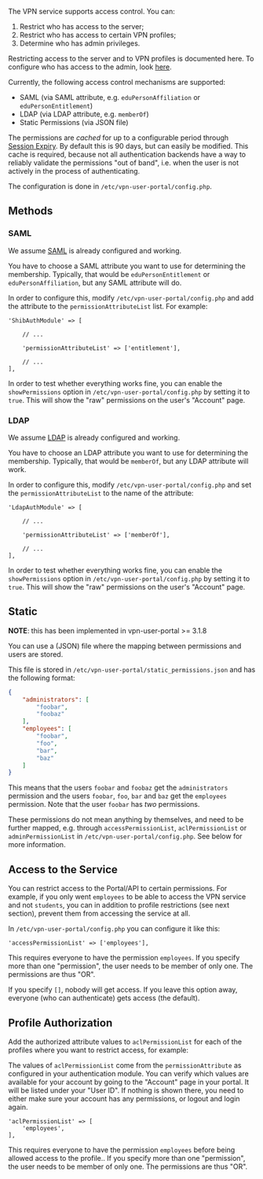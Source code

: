The VPN service supports access control. You can:

1. Restrict who has access to the server;
2. Restrict who has access to certain VPN profiles;
3. Determine who has admin privileges.

Restricting access to the server and to VPN profiles is documented here. To 
configure who has access to the admin, look [here](PORTAL_ADMIN.md).

Currently, the following access control mechanisms are supported:

- SAML (via SAML attribute, e.g. `eduPersonAffiliation` or 
  `eduPersonEntitlement`)
- LDAP (via LDAP attribute, e.g. `memberOf`)
- Static Permissions (via JSON file)

The permissions are _cached_ for up to a configurable period through 
[Session Expiry](SESSION_EXPIRY.md). By default this is 90 days, but can easily 
be modified. This cache is required, because not all authentication backends 
have a way to reliably validate the permissions "out of band", i.e. when the 
user is not actively in the process of authenticating.

The configuration is done in `/etc/vpn-user-portal/config.php`.

## Methods

### SAML

We assume [SAML](SAML.md) is already configured and working.

You have to choose a SAML attribute you want to use for determining the 
membership. Typically, that would be `eduPersonEntitlement` or 
`eduPersonAffiliation`, but any SAML attribute will do.

In order to configure this, modify `/etc/vpn-user-portal/config.php` 
and add the attribute to the `permissionAttributeList` list. For example:

```
'ShibAuthModule' => [

    // ...
    
    'permissionAttributeList' => ['entitlement'],
    
    // ...
],
```

In order to test whether everything works fine, you can enable the 
`showPermissions` option in `/etc/vpn-user-portal/config.php` by setting it to 
`true`. This will show the "raw" permissions on the user's "Account" page.

### LDAP

We assume [LDAP](LDAP.md) is already configured and working. 

You have to choose an LDAP attribute you want to use for determining the 
membership. Typically, that would be `memberOf`, but any LDAP attribute will work.

In order to configure this, modify `/etc/vpn-user-portal/config.php` 
and set the `permissionAttributeList` to the name of the attribute:

```
'LdapAuthModule' => [
    
    // ...
    
    'permissionAttributeList' => ['memberOf'],

    // ...
],
```

In order to test whether everything works fine, you can enable the 
`showPermissions` option in `/etc/vpn-user-portal/config.php` by setting it to 
`true`. This will show the "raw" permissions on the user's "Account" page.

## Static

**NOTE**: this has been implemented in vpn-user-portal >= 3.1.8

You can use a (JSON) file where the mapping between permissions and users are 
stored.

This file is stored in `/etc/vpn-user-portal/static_permissions.json` and has 
the following format:

```json
{
    "administrators": [
        "foobar",
        "foobaz"
    ],
    "employees": [
        "foobar",
        "foo",
        "bar",
        "baz"
    ]
}
```

This means that the users `foobar` and `foobaz` get the `administrators` 
permission and the users `foobar`, `foo`, `bar` and `baz` get the `employees`
permission. Note that the user `foobar` has _two_ permissions.

These permissions do not mean anything by themselves, and need to be further 
mapped, e.g. through `accessPermissionList`, `aclPermissionList` or 
`adminPermissionList` in `/etc/vpn-user-portal/config.php`. See below for 
more information.

## Access to the Service

You can restrict access to the Portal/API to certain permissions. For example,
if you only went `employees` to be able to access the VPN service and not 
`students`, you can in addition to profile restrictions (see next section), 
prevent them from accessing the service at all.

In `/etc/vpn-user-portal/config.php` you can configure it like this:

```
'accessPermissionList' => ['employees'],
```

This requires everyone to have the permission `employees`. If you specify more
than one "permission", the user needs to be member of only one. The permissions
are thus "OR".

If you specify `[]`, nobody will get access. If you leave this option away, 
everyone (who can authenticate) gets access (the default).

## Profile Authorization

Add the authorized attribute values to `aclPermissionList` for each of the 
profiles where you want to restrict access, for example:

The values of `aclPermissionList` come from the `permissionAttribute` as 
configured in your authentication module. You can verify which values are 
available for your account by going to the "Account" page in your portal. It 
will be listed under your "User ID". If nothing is shown there, you need to 
either make sure your account has any permissions, or logout and login again.

```
'aclPermissionList' => [
    'employees',
],
```

This requires everyone to have the permission `employees` before being allowed
access to the profile.. If you specify more than one "permission", the user 
needs to be member of only one. The permissions are thus "OR".
